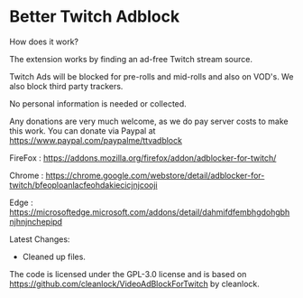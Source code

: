 # Better Twitch Adblock


How does it work?

The extension works by finding an ad-free Twitch stream source.

Twitch Ads will be blocked for pre-rolls and mid-rolls and also on VOD's. We also block third party trackers.

No personal information is needed or collected. 

Any donations are very much welcome, as we do pay server costs to make this work.
You can donate via Paypal at https://www.paypal.com/paypalme/ttvadblock



FireFox : https://addons.mozilla.org/firefox/addon/adblocker-for-twitch/

Chrome : https://chrome.google.com/webstore/detail/adblocker-for-twitch/bfeoploanlacfeohdakiecicjnjcooji

Edge : https://microsoftedge.microsoft.com/addons/detail/dahmifdfembhgdohgbhnjhnjnchepipd

Latest Changes:

- Cleaned up files.


The code is licensed under the GPL-3.0 license and is based on https://github.com/cleanlock/VideoAdBlockForTwitch by cleanlock.
